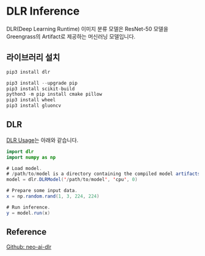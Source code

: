 # DLR Inference

DLR(Deep Learning Runtime) 이미지 분류 모델은 ResNet-50 모델을 Greengrass의 Artifact로 제공하는 머신러닝 모델입니다. 


## 라이브러리 설치

```java
pip3 install dlr 

pip3 install --upgrade pip
pip3 install scikit-build 
python3 -m pip install cmake pillow
pip3 install wheel
pip3 install gluoncv
```


## DLR 

[DLR Usage](https://github.com/neo-ai/neo-ai-dlr#usage)는 아래와 같습니다. 

```java
import dlr
import numpy as np

# Load model.
# /path/to/model is a directory containing the compiled model artifacts (.so, .params, .json)
model = dlr.DLRModel('/path/to/model', 'cpu', 0)

# Prepare some input data.
x = np.random.rand(1, 3, 224, 224)

# Run inference.
y = model.run(x)
```


## Reference 

[Github: neo-ai-dlr](https://github.com/neo-ai/neo-ai-dlr)

